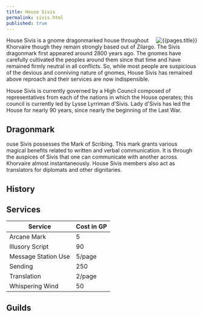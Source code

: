```yaml
---
title: House Sivis 
permalink: sivis.html
published: true
---
```


<img src='images/houses/{{page.title}}.jpg' alt='{{pages.title}}' style="float:right">

House Sivis is a gnome dragonmarked house throughout Khorvaire though they remain strongly based out of Zilargo.
The Sivis dragonmark first appeared around 2800 years ago. The gnomes have carefully cultivated the peoples around them since that time and have remained firmly neutral in all conflicts. So, while most people are suspicious of the devious and conniving nature of gnomes, House Sivis has remained above reproach and their services are now indispensible.

House Sivis is currently governed by a High Council composed of representatives from each of the nations in which the House operates; this council is currently led by Lysse Lyrriman d'Sivis. Lady d'Sivis has led the House for nearly 90 years, since nearly the beginning of the Last War.

## Dragonmark
ouse Sivis possesses the Mark of Scribing. This mark grants various magical benefits related to written and verbal communication. It is through the auspices of Sivis that one can communicate with another across Khorvaire almost instantaneously. House Sivis members also act as translators for diplomats and other dignitaries.

## History

## Services

Service | Cost in GP
---------|----------
 Arcane Mark | 5
 Illusory Script | 90 
 Message Station Use | 5/page
 Sending | 250
 Translation | 2/page
 Whispering Wind | 50 

## Guilds